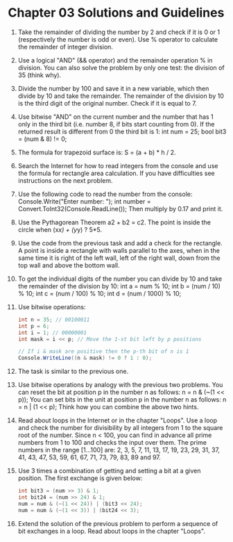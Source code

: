 # Chapter 03 Solutions and Guidelines

1. Take the remainder of dividing the number by 2 and check if it is 0 or 1 (respectively the number is odd or even). Use % operator to calculate the remainder of integer division.
1. Use a logical "AND" (&& operator) and the remainder operation % in division. You can also solve the problem by only one test: the division of 35 (think why).
1. Divide the number by 100 and save it in a new variable, which then divide by 10 and take the remainder. The remainder of the division by 10 is the third digit of the original number. Check if it is equal to 7.
1. Use bitwise "AND" on the current number and the number that has 1 only in the third bit (i.e. number 8, if bits start counting from 0). If the returned result is different from 0 the third bit is 1:
int num = 25;
bool bit3 = (num & 8) != 0;
1. The formula for trapezoid surface is: S = (a + b) * h / 2.
1. Search the Internet for how to read integers from the console and use the formula for rectangle area calculation. If you have difficulties see instructions on the next problem.
1. Use the following code to read the number from the console:
Console.Write("Enter number: ");
int number = Convert.ToInt32(Console.ReadLine());
Then multiply by 0.17 and print it.
1. Use the Pythagorean Theorem a2 + b2 = c2. The point is inside the circle when (x*x) + (y*y) ? 5*5.
1. Use the code from the previous task and add a check for the rectangle. A point is inside a rectangle with walls parallel to the axes, when in the same time it is right of the left wall, left of the right wall, down from the top wall and above the bottom wall.
1. To get the individual digits of the number you can divide by 10 and take the remainder of the division by 10:
int a = num % 10;
int b = (num / 10) % 10;
int c = (num / 100) % 10;
int d = (num / 1000) % 10;
1. Use bitwise operations:

    ```cs
    int n = 35; // 00100011
    int p = 6;
    int i = 1; // 00000001
    int mask = i << p; // Move the 1-st bit left by p positions

    // If i & mask are positive then the p-th bit of n is 1
    Console.WriteLine((n & mask) != 0 ? 1 : 0);
    ```

1. The task is similar to the previous one.
1. Use bitwise operations by analogy with the previous two problems. You can reset the bit at position p in the number n as follows:
n = n & (~(1 << p));
You can set bits in the unit at position p in the number n as follows:
n = n | (1 << p);
Think how you can combine the above two hints.
1. Read about loops in the Internet or in the chapter "Loops". Use a loop and check the number for divisibility by all integers from 1 to the square root of the number. Since n < 100, you can find in advance all prime numbers from 1 to 100 and checks the input over them. The prime numbers in the range [1…100] are: 2, 3, 5, 7, 11, 13, 17, 19, 23, 29, 31, 37, 41, 43, 47, 53, 59, 61, 67, 71, 73, 79, 83, 89 and 97.
1. Use 3 times a combination of getting and setting a bit at a given position. The first exchange is given below:

    ```cs
    int bit3 = (num >> 3) & 1;
    int bit24 = (num >> 24) & 1;
    num = num & (~(1 << 24)) | (bit3 << 24);
    num = num & (~(1 << 3)) | (bit24 << 3);
    ```

1. Extend the solution of the previous problem to perform a sequence of bit exchanges in a loop. Read about loops in the chapter "Loops".
